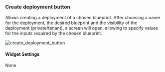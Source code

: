 ### Create deployment button
Allows creating a deployment of a chosen blueprint. After choosing a name for the deployment, the desired blueprint and the visibility of the deployment (private/tenant), a screen will open, allowing to specify values for the inputs required by the chosen blueprint. 

![create_deployment_button](https://docs.cloudify.co/dev/staging/images/ui/widgets/create_deployment_button.png)


#### Widget Settings
None
